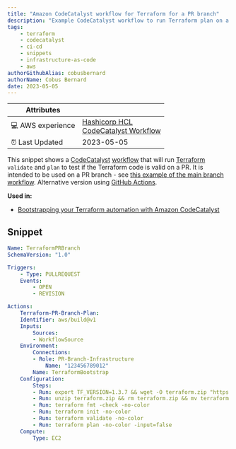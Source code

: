 ```yaml
---
title: "Amazon CodeCatalyst workflow for Terraform for a PR branch"
description: "Example CodeCatalyst workflow to run Terraform plan on a PR branch."
tags:
    - terraform
    - codecatalyst
    - ci-cd
    - snippets
    - infrastructure-as-code
    - aws
authorGithubAlias: cobusbernard
authorName: Cobus Bernard
date: 2023-05-05
---
```


| Attributes             |                                                                 |
|------------------------|-----------------------------------------------------------------|
| 💻 AWS experience      | [Hashicorp HCL](https://github.com/hashicorp/hcl) <br> [CodeCatalyst Workflow](https://docs.aws.amazon.com/codecatalyst/latest/userguide/workflow-reference.html?sc_channel=el&sc_campaign=devopswave&sc_content=snp_tf_cc_pr&sc_geo=mult&sc_country=mult&sc_outcome=acq) |
| ⏰ Last Updated        | 2023-05-05                                                       |

This snippet shows a [CodeCatalyst](https://codecatalyst.aws?sc_channel=el&sc_campaign=devopswave&sc_content=snp_tf_cc_pr&sc_geo=mult&sc_country=mult&sc_outcome=acq) [workflow](https://docs.aws.amazon.com/codecatalyst/latest/userguide/workflow-reference.html?sc_channel=el&sc_campaign=devopswave&sc_content=snp_tf_cc_pr&sc_geo=mult&sc_country=mult&sc_outcome=acq) that will run [Terraform](https://terraform.io) `validate` and `plan` to test if the Terraform code is valid on a PR. It is intended to be used on a PR branch - see [this example of the main branch workflow](./terraform-codecatalyst-workflow/). Alternative version using [GitHub Actions](./terraform-codecatalyst-github-actions-workflow-PR-branch/).

**Used in:**

* [Bootstrapping your Terraform automation with Amazon CodeCatalyst](../../tutorials/bootstrapping-terraform-automation-amazon-codecatalyst)

## Snippet

```yaml
Name: TerraformPRBranch
SchemaVersion: "1.0"

Triggers:
    - Type: PULLREQUEST
    Events:
        - OPEN
        - REVISION

Actions:
    Terraform-PR-Branch-Plan:
    Identifier: aws/build@v1
    Inputs:
        Sources:
        - WorkflowSource
    Environment:
        Connections:
        - Role: PR-Branch-Infrastructure
            Name: "123456789012"
        Name: TerraformBootstrap
    Configuration: 
        Steps:
        - Run: export TF_VERSION=1.3.7 && wget -O terraform.zip "https://releases.hashicorp.com/terraform/${TF_VERSION}/terraform_${TF_VERSION}_linux_amd64.zip"
        - Run: unzip terraform.zip && rm terraform.zip && mv terraform /usr/bin/terraform && chmod +x /usr/bin/terraform
        - Run: terraform fmt -check -no-color
        - Run: terraform init -no-color
        - Run: terraform validate -no-color
        - Run: terraform plan -no-color -input=false
    Compute:
        Type: EC2
```

